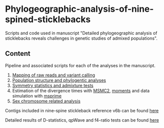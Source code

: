 # Phylogeographic-analysis-of-nine-spined-sticklebacks
Scripts and code used in manuscript "Detailed phylogeographic analysis of sticklebacks reveals challenges in genetic studies of admixed populations".

## Content

Pipeline and associated scripts for each of the analyses in the manuscript.
1) [Mapping of raw reads and variant calling](https://github.com/XueyunF/Phylogeographic-analysis-of-nine-spined-sticklebacks/blob/main/Variant%20calling/variant%20calling%20pipeline.md) 
2) [Population structure and phylogentic analyses](https://github.com/XueyunF/Phylogeographic-analysis-of-nine-spined-sticklebacks/blob/main/Population%20structure%20and%20phylogenetic%20analyses/Structure%20and%20phylogenetic%20pipeline.md)
3) [Symmetry statistics and admixture tests](https://github.com/XueyunF/Phylogeographic-analysis-of-nine-spined-sticklebacks/blob/main/Symmetry%20statistics%20and%20admixture%20tests/Analysis%20with%20ADMIXTOOLS%2C%20Dsuite%20and%20RASS.md)
4) Estimation of the divergence times with [MSMC2](https://github.com/XueyunF/Phylogeographic-analysis-of-nine-spined-sticklebacks/blob/main/Estimation%20of%20the%20divergence%20times%20and%20data%20simulation/MSMC2%20pipeline.md), [moments](https://github.com/XueyunF/Phylogeographic-analysis-of-nine-spined-sticklebacks/blob/main/Estimation%20of%20the%20divergence%20times%20and%20data%20simulation/Moments%20pipeline.md) and data simulation with [msprime](https://github.com/XueyunF/Phylogeographic-analysis-of-nine-spined-sticklebacks/blob/main/Estimation%20of%20the%20divergence%20times%20and%20data%20simulation/msprime_script.md)
5) [Sex chromosome related analysis](https://github.com/XueyunF/Phylogeographic-analysis-of-nine-spined-sticklebacks/blob/main/Sex%20chromosome%20related%20analysis/sex%20chromosome%20sequecing%20coverage.md)

Contigs included in nine-spine stickleback reference v6b can be found [here](https://github.com/XueyunF/Phylogeographic-analysis-of-nine-spined-sticklebacks/blob/main/Variant%20calling/NSP_V6b.fasta.fai)

Detailed results of D-statistics, qpWave and f4-ratio tests can be found [here](https://github.com/XueyunF/Phylogeographic-analysis-of-nine-spined-sticklebacks/tree/main/Symmetry%20statistics%20and%20admixture%20tests)
